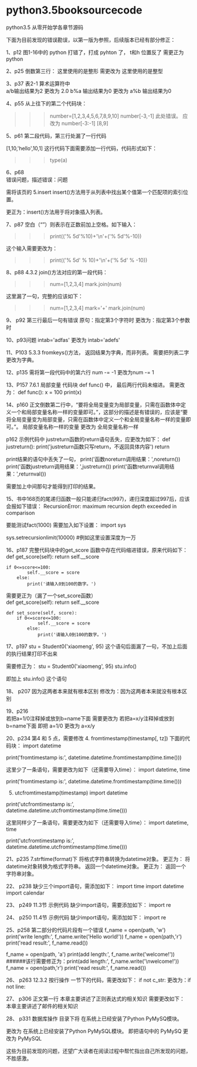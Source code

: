 # python3.5booksourcecode
python3.5 从零开始学各章节源码


下面为目前发现的错误勘误，以第一版为参照，后续版本已经有部分修正：

1、p12
图1-16中的 python 打错了，打成 pyhton 了， t和h 位置反了
需更正为 python


2、p25  倒数第三行：
这里使用的是整形
需更改为  这里使用的是整型


3、p37  表2-1 算术运算符中  
a/b输出结果为2 更改为 2.0
b%a 输出结果为0 更改为 a%b 输出结果为0


4、p55
从上往下的第二个代码块：
>>>number=[1,2,3,4,5,6,7,8,9,10]
>>>number[-3,-1]    此处错误。  应改为 number[-3:-1]
[8,9]


5、p61  第二段代码，第三行处漏了一行代码

[1,10,'hello',10,1]   这行代码下面需要添加一行代码，代码形式如下：

>>>type(a)


6、p68  
错误问题，描述错误：问题 

需将该页的 5.insert
insert()方法用于从列表中找出某个值第一个匹配项的索引位置。

更正为：insert()方法用于将对象插入列表。


7、p87
空白（“”）则表示在正数前加上空格。如下输入：
>>> print(('% 5d'%10)+'\n'+('% 5d'%-10))

这个输入需要更改为：
>>> print(('% 5d' % 10)+'\n'+('% 5d' % -10))


8、p88  4.3.2 join()方法对应的第一段代码：
>>> num=[1,2,3,4]
>>> mark.join(num)

这里漏了一句，完整的应该如下：
>>> num=[1,2,3,4]
>>> mark='+'
>>> mark.join(num)


9、
p92 第三行最后一句有错误
原句：指定第3个字符时
更改为：指定第3个参数时


10、p93问题 
intab='adfas'  更改为 intab='adefs'


11、P103   5.3.3 fromkeys()方法， 返回结果为字典，而非列表。 需要把列表二字更改为字典。


12、p135
需将第一段代码中的第六行  num -= -1 更改为num -= 1


13、P157    7.6.1 局部变量 代码块 def func() 中， 最后两行代码未缩进。
需更改为：
def func():
    x = 100
    print(x)


14、p160  正文倒数第二行中，“要将全局变量变为局部变量，只需在函数体中定义一个和局部变量名称一样的变量即可。”，这部分的描述是有错误的，应该是“要将全局变量变为局部变量，只需在函数体中定义一个和全局变量名称一样的变量即可。”。
局部变量名称一样的变量  更改为   全局变量名称一样
 
p162  示例代码中
justreturn函数的return语句丢失，应更改为如下：
def justreturn():
    print('justreturn函数只写return，不返回具体内容')
	return
	

print结果的语句中丢失了一句，
print('函数noreturn调用结果：',noreturn())
print('函数justreturn调用结果：',justreturn())
print('函数returnval调用结果：',returnval())

需要加上中间那句才能得到打印的结果。


15、书中168页的尾递归函数一般只能递归fact(997)，递归深度超过997后，应该会报如下错误：
RecursionError: maximum recursion depth exceeded in comparison

要能测试fact(1000)
需要加入如下设置：
import sys  
  
sys.setrecursionlimit(10000) #例如这里设置深度为一万  


16、p187 
完整代码块中的get_score 函数中存在代码缩进错误，原来代码如下：
    def get_score(self):
        return self.__score

    if 0<=score<=100:
            self.__score = score
        else:
            print('请输入0到100的数字。')
			
			
需要更正为（漏了一个set_score函数）			
	def get_score(self):
        return self.__score
		
	def set_score(self, score):
	    if 0<=score<=100:
                self.__score = score
            else:
                print('请输入0到100的数字。')
		

			
17、p197
stu = Student0('xiaomeng', 95)
这个语句后面漏了一句，不加上后面的执行结果打印不出来

需要修正为：
stu = Student0('xiaomeng', 95)
stu.info()

即加上   stu.info()  这个语句


18、
p207
因为这两者本来就有根本区别   修改为：因为这两者本来就没有根本区别


19、p216  
若把a=1/0注释掉或放到b=name下面
需要更改为
若把a=x/y注释掉或放到b=name下面
即把   a=1/0   更改为    a=x/y
		
			
20、p234
第4 和 5 点，需要修改
4. fromtimestamp(timestamp[, tz]) 下面的代码块：
import datetime

print('fromtimestamp is:', datetime.datetime.fromtimestamp(time.time()))

这里少了一条语句，需要更改为如下（还需要导入time）：
import datetime, time

print('fromtimestamp is:', datetime.datetime.fromtimestamp(time.time()))

5. utcfromtimestamp(timestamp)
import datetime

print('utcfromtimestamp is:', datetime.datetime.utcfromtimestamp(time.time()))

这里同样少了一条语句，需要更改为如下（还需要导入time）：
import datetime, time

print('utcfromtimestamp is:', datetime.datetime.utcfromtimestamp(time.time()))


21、p235
 7.strftime(format)下
 将格式字符串转换为datetime对象。  更正为：  将datetime对象转换为格式字符串。
 返回一个datetime对象。   更正为：   返回一个字符串对象。
 

22、
p238
缺少三个import语句，需添加如下：
import time
import datetime
import calendar


23、
p249
11.3节 示例代码 缺少import语句，需要添加如下：
import re


24、
p250
11.4节  示例代码 缺少import语句，需添加如下：
import re


25、p258
第二部分的代码片段有一个错误
f_name = open(path, 'w')
print('write length:', f_name.write('Hello world!'))
f_name = open(path,'r')
print('read result:', f_name.read())

f_name = open(path, 'a')
print(add length:', f_name.write('welcome!'))    ######该行需要修正为：print(add length:', f_name.write('\nwelcome!'))
f_name = open(path,'r')
print('read result:', f_name.read())


26、
p263
12.3.2 按行操作 一节下的代码，需更改如下：
if not c_str:   更改为：if not line:

			
			
27、
p306
正文第一行
本章主要讲述了正则表达式的相关知识   需要更改如下：
本章主要讲述了邮件的相关知识


28、
p331
数据库操作  目录下将
在系统上已经安装了Python PyMySQ模块。

更改为  在系统上已经安装了Python PyMySQL模块。
即把语句中的 PyMySQ 更改为 PyMySQL



这些为目前发现的问题，还望广大读者在阅读过程中帮忙指出自己所发现的问题，不胜感激。
